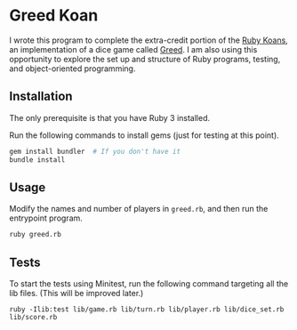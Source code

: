 # Greed Koan

I wrote this program to complete the extra-credit portion of the
[Ruby Koans](https://www.rubykoans.com/), an implementation of a dice game called
[Greed](http://en.wikipedia.org/wiki/Greed_(dice_game)).
I am also using this opportunity to explore the set up and structure of Ruby programs, testing, and object-oriented programming.

## Installation

The only prerequisite is that you have Ruby 3 installed.

Run the following commands to install gems (just for testing at this point).
```sh
gem install bundler  # If you don't have it
bundle install
```

## Usage

Modify the names and number of players in `greed.rb`, and then run the entrypoint program.
```sh
ruby greed.rb
```

## Tests

To start the tests using Minitest, run the following command targeting all the lib files.
(This will be improved later.)
```
ruby -Ilib:test lib/game.rb lib/turn.rb lib/player.rb lib/dice_set.rb lib/score.rb
```
